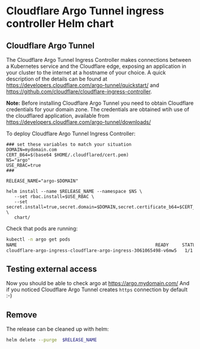 # Cloudflare Argo Tunnel ingress controller Helm chart

## Cloudflare Argo Tunnel

The Cloudflare Argo Tunnel Ingress Controller makes connections between a Kubernetes
service and the Cloudflare edge, exposing an application in your cluster to the
internet at a hostname of your choice. A quick description of the details can be
found at https://developers.cloudflare.com/argo-tunnel/quickstart/ and
https://github.com/cloudflare/cloudflare-ingress-controller.

**Note:** Before installing Cloudflare Argo Tunnel you need to obtain Cloudflare
credentials for your domain zone. The credentials are obtained wtih use of the cloudflared
application, available from https://developers.cloudflare.com/argo-tunnel/downloads/


To deploy Cloudflare Argo Tunnel Ingress Controller:

```
### set these variables to match your situation
DOMAIN=mydomain.com
CERT_B64=$(base64 $HOME/.cloudflared/cert.pem)
NS="argo"
USE_RBAC=true
###

RELEASE_NAME="argo-$DOMAIN"

helm install --name $RELEASE_NAME --namespace $NS \
   --set rbac.install=$USE_RBAC \
   --set secret.install=true,secret.domain=$DOMAIN,secret.certificate_b64=$CERT_B64 \
   chart/
```


Check that pods are running:

```bash
kubectl -n argo get pods
NAME                                                    READY     STATUS    RESTARTS   AGE
cloudflare-argo-ingress-cloudflare-argo-ingress-3061065498-v6mw5   1/1       Running   0          1m
```

## Testing external access

Now you should be able to check argo at https://argo.mydomain.com/
And if you noticed Cloudflare Argo Tunnel creates `https` connection by default :-)

## Remove

The release can be cleaned up with helm:

```bash
helm delete --purge  $RELEASE_NAME
```
